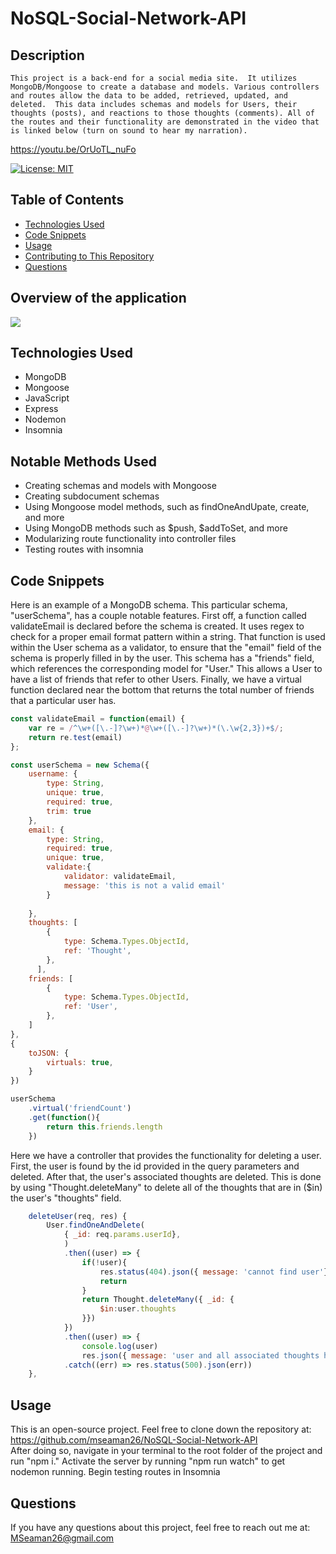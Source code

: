 
# NoSQL-Social-Network-API

  ## Description
    This project is a back-end for a social media site.  It utilizes MongoDB/Mongoose to create a database and models. Various controllers and routes allow the data to be added, retrieved, updated, and deleted.  This data includes schemas and models for Users, their thoughts (posts), and reactions to those thoughts (comments). All of the routes and their functionality are demonstrated in the video that is linked below (turn on sound to hear my narration). 

https://youtu.be/OrUoTL_nuFo 

 [![License: MIT](https://img.shields.io/badge/License-MIT-yellow.svg)](https://opensource.org/licenses/MIT)

  ## Table of Contents
  * [Technologies Used](#technologies-used)
  * [Code Snippets](#code-snippets)<br />
  * [Usage](#usage)<br />
  * [Contributing to This Repository](#how-to-contribute-to-this-repository)<br />
  * [Questions](#questions)<br />

  ## Overview of the application
<img src="./public/assets/Overview.gif">

  ## Technologies Used
  - MongoDB
  - Mongoose
  - JavaScript
  - Express
  - Nodemon 
  - Insomnia

  ## Notable Methods Used
  - Creating schemas and models with Mongoose
  - Creating subdocument schemas
  - Using Mongoose model methods, such as findOneAndUpate, create, and more
  - Using MongoDB methods such as $push, $addToSet, and more
  - Modularizing route functionality into controller files
  - Testing routes with insomnia

  ## Code Snippets
Here is an example of a MongoDB schema.  This particular schema, "userSchema", has a couple notable features.  First off, a function called validateEmail is declared before the schema is created. It uses regex to check for a proper email format pattern within a string.  That function is used within the User schema as a validator, to ensure that the "email" field of the schema is properly filled in by the user. This schema has a "friends" field, which references the corresponding model for "User."  This allows a User to have a list of friends that refer to other Users.  Finally, we have a virtual function declared near the bottom that returns the total number of friends that a particular user has. 
```javascript
const validateEmail = function(email) {
    var re = /^\w+([\.-]?\w+)*@\w+([\.-]?\w+)*(\.\w{2,3})+$/;
    return re.test(email)
};

const userSchema = new Schema({
    username: {
        type: String,
        unique: true,
        required: true,
        trim: true
    },
    email: {
        type: String,
        required: true,
        unique: true,
        validate:{
            validator: validateEmail,
            message: 'this is not a valid email'
        }
        
    },
    thoughts: [
        {
            type: Schema.Types.ObjectId,
            ref: 'Thought',
        },
      ],
    friends: [
        {
            type: Schema.Types.ObjectId,
            ref: 'User',
        },
    ]
},
{
    toJSON: {
        virtuals: true,
    }
})

userSchema
    .virtual('friendCount')
    .get(function(){
        return this.friends.length
    })
```
Here we have a controller that provides the functionality for deleting a user.  First, the user is found by the id provided in the query parameters and deleted.  After that, the user's associated thoughts are deleted.  This is done by using "Thought.deleteMany" to delete all of the thoughts that are in ($in) the user's "thoughts" field.
```javascript
    deleteUser(req, res) {
        User.findOneAndDelete(
            { _id: req.params.userId},
            )
            .then((user) => {
                if(!user){
                    res.status(404).json({ message: 'cannot find user'})
                    return
                }
                return Thought.deleteMany({ _id: {
                    $in:user.thoughts
                }})
            })
            .then((user) => {
                console.log(user)
                res.json({ message: 'user and all associated thoughts have been deleted!'})})
            .catch((err) => res.status(500).json(err))
    },
```
  ## Usage

This is an open-source project.  Feel free to clone down the repository at: <br>
<a href = "https://github.com/mseaman26/NoSQL-Social-Network-API">https://github.com/mseaman26/NoSQL-Social-Network-API</a><br>
After doing so, navigate in your terminal to the root folder of the project and run "npm i." Activate the server by running "npm run watch" to get nodemon running.  Begin testing routes in Insomnia
  ## Questions
If you have any questions about this project, feel free to reach out me at:<br>
  <a href="MSeaman26@gmail.com">MSeaman26@gmail.com</a><br/>


    


